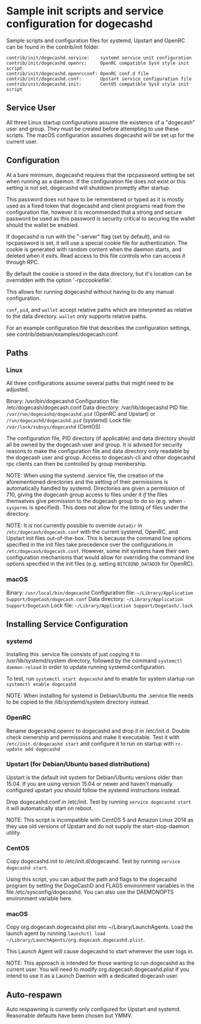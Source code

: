 Sample init scripts and service configuration for dogecashd
==========================================================

Sample scripts and configuration files for systemd, Upstart and OpenRC
can be found in the contrib/init folder.

    contrib/init/dogecashd.service:    systemd service unit configuration
    contrib/init/dogecashd.openrc:     OpenRC compatible SysV style init script
    contrib/init/dogecashd.openrcconf: OpenRC conf.d file
    contrib/init/dogecashd.conf:       Upstart service configuration file
    contrib/init/dogecashd.init:       CentOS compatible SysV style init script

Service User
---------------------------------

All three Linux startup configurations assume the existence of a "dogecash" user
and group.  They must be created before attempting to use these scripts.
The macOS configuration assumes dogecashd will be set up for the current user.

Configuration
---------------------------------

At a bare minimum, dogecashd requires that the rpcpassword setting be set
when running as a daemon.  If the configuration file does not exist or this
setting is not set, dogecashd will shutdown promptly after startup.

This password does not have to be remembered or typed as it is mostly used
as a fixed token that dogecashd and client programs read from the configuration
file, however it is recommended that a strong and secure password be used
as this password is security critical to securing the wallet should the
wallet be enabled.

If dogecashd is run with the "-server" flag (set by default), and no rpcpassword is set,
it will use a special cookie file for authentication. The cookie is generated with random
content when the daemon starts, and deleted when it exits. Read access to this file
controls who can access it through RPC.

By default the cookie is stored in the data directory, but it's location can be overridden
with the option '-rpccookiefile'.

This allows for running dogecashd without having to do any manual configuration.

`conf`, `pid`, and `wallet` accept relative paths which are interpreted as
relative to the data directory. `wallet` *only* supports relative paths.

For an example configuration file that describes the configuration settings,
see contrib/debian/examples/dogecash.conf.

Paths
---------------------------------

### Linux

All three configurations assume several paths that might need to be adjusted.

Binary:              /usr/bin/dogecashd
Configuration file:  /etc/dogecash/dogecash.conf
Data directory:      /var/lib/dogecashd
PID file:            `/var/run/dogecashd/dogecashd.pid` (OpenRC and Upstart) or `/run/dogecashd/dogecashd.pid` (systemd)
Lock file:           `/var/lock/subsys/dogecashd` (CentOS)

The configuration file, PID directory (if applicable) and data directory
should all be owned by the dogecash user and group.  It is advised for security
reasons to make the configuration file and data directory only readable by the
dogecash user and group.  Access to dogecash-cli and other dogecashd rpc clients
can then be controlled by group membership.

NOTE: When using the systemd .service file, the creation of the aforementioned
directories and the setting of their permissions is automatically handled by
systemd. Directories are given a permission of 710, giving the dogecash group
access to files under it _if_ the files themselves give permission to the
dogecash group to do so (e.g. when `-sysperms` is specified). This does not allow
for the listing of files under the directory.

NOTE: It is not currently possible to override `datadir` in
`/etc/dogecash/dogecash.conf` with the current systemd, OpenRC, and Upstart init
files out-of-the-box. This is because the command line options specified in the
init files take precedence over the configurations in
`/etc/dogecash/dogecash.conf`. However, some init systems have their own
configuration mechanisms that would allow for overriding the command line
options specified in the init files (e.g. setting `BITCOIND_DATADIR` for
OpenRC).

### macOS

Binary:              `/usr/local/bin/dogecashd`
Configuration file:  `~/Library/Application Support/DogeCash/dogecash.conf`
Data directory:      `~/Library/Application Support/DogeCash`
Lock file:           `~/Library/Application Support/DogeCash/.lock`

Installing Service Configuration
-----------------------------------

### systemd

Installing this .service file consists of just copying it to
/usr/lib/systemd/system directory, followed by the command
`systemctl daemon-reload` in order to update running systemd configuration.

To test, run `systemctl start dogecashd` and to enable for system startup run
`systemctl enable dogecashd`

NOTE: When installing for systemd in Debian/Ubuntu the .service file needs to be copied to the /lib/systemd/system directory instead.

### OpenRC

Rename dogecashd.openrc to dogecashd and drop it in /etc/init.d.  Double
check ownership and permissions and make it executable.  Test it with
`/etc/init.d/dogecashd start` and configure it to run on startup with
`rc-update add dogecashd`

### Upstart (for Debian/Ubuntu based distributions)

Upstart is the default init system for Debian/Ubuntu versions older than 15.04. If you are using version 15.04 or newer and haven't manually configured upstart you should follow the systemd instructions instead.

Drop dogecashd.conf in /etc/init.  Test by running `service dogecashd start`
it will automatically start on reboot.

NOTE: This script is incompatible with CentOS 5 and Amazon Linux 2014 as they
use old versions of Upstart and do not supply the start-stop-daemon utility.

### CentOS

Copy dogecashd.init to /etc/init.d/dogecashd. Test by running `service dogecashd start`.

Using this script, you can adjust the path and flags to the dogecashd program by
setting the DogeCashD and FLAGS environment variables in the file
/etc/sysconfig/dogecashd. You can also use the DAEMONOPTS environment variable here.

### macOS

Copy org.dogecash.dogecashd.plist into ~/Library/LaunchAgents. Load the launch agent by
running `launchctl load ~/Library/LaunchAgents/org.dogecash.dogecashd.plist`.

This Launch Agent will cause dogecashd to start whenever the user logs in.

NOTE: This approach is intended for those wanting to run dogecashd as the current user.
You will need to modify org.dogecash.dogecashd.plist if you intend to use it as a
Launch Daemon with a dedicated dogecash user.

Auto-respawn
-----------------------------------

Auto respawning is currently only configured for Upstart and systemd.
Reasonable defaults have been chosen but YMMV.
